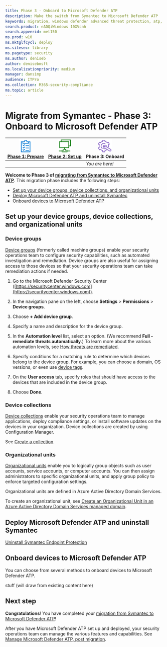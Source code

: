 ```yaml
---
title: Phase 3 - Onboard to Microsoft Defender ATP
description: Make the switch from Symantec to Microsoft Defender ATP
keywords: migration, windows defender advanced threat protection, atp, edr
search.product: eADQiWindows 10XVcnh
search.appverid: met150
ms.prod: w10
ms.mktglfcycl: deploy
ms.sitesec: library
ms.pagetype: security
ms.author: deniseb
author: denisebmsft
ms.localizationpriority: medium
manager: dansimp
audience: ITPro
ms.collection: M365-security-compliance 
ms.topic: article
---
```


# Migrate from Symantec - Phase 3: Onboard to Microsoft Defender ATP


|[![Phase 1: Prepare](images/prepare.png)](symantec-to-microsoft-defender-atp-prepare.md)<br/>[Phase 1: Prepare](symantec-to-microsoft-defender-atp-prepare.md) |[![Phase 2: Set up](images/setup.png)](symantec-to-microsoft-defender-atp-setup.md)<br/>[Phase 2: Set up](symantec-to-microsoft-defender-atp-setup.md) |![Phase 3: Onboard](images/onboard.png)<br/>Phase 3: Onboard |
|--|--|--|
|| |*You are here!* |


**Welcome to Phase 3 of [migrating from Symantec to Microsoft Defender ATP](symantec-to-microsoft-defender-atp-migration.md#the-migration-process)**. This migration phase includes the following steps:
- [Set up your device groups, device collections, and organizational units](#set-up-your-device-groups-device-collections-and-organizational-units) 
- [Deploy Microsoft Defender ATP and uninstall Symantec](#deploy-microsoft-defender-atp-and-uninstall-symantec)
- [Onboard devices to Microsoft Defender ATP](#onboard-devices-to-microsoft-defender-atp)

## Set up your device groups, device collections, and organizational units

### Device groups

[Device groups](https://docs.microsoft.com/windows/security/threat-protection/microsoft-defender-atp/machine-groups) (formerly called machine groups) enable your security operations team to configure security capabilities, such as automated investigation and remediation. Device groups are also useful for assigning access to those devices so that your security operations team can take remediation actions if needed.

1. Go to the Microsoft Defender Security Center ([https://securitycenter.windows.com](https://securitycenter.windows.com)).

2. In the navigation pane on the left, choose **Settings** > **Permissions** > **Device groups**.  

3. Choose **+ Add device group**.

4. Specify a name and description for the device group.

5. In the **Automation level** list, select an option. (We recommend **Full - remediate threats automatically**.) To learn more about the various automation levels, see [How threats are remediated](https://docs.microsoft.com/windows/security/threat-protection/microsoft-defender-atp/automated-investigations#how-threats-are-remediated).

6. Specify conditions for a matching rule to determine which devices belong to the device group. For example, you can choose a domain, OS versions, or even use [device tags](https://docs.microsoft.com/windows/security/threat-protection/microsoft-defender-atp/machine-tags). 

7. On the **User access** tab, specify roles that should have access to the devices that are included in the device group. 

8. Choose **Done**.


### Device collections

[Device collections](https://docs.microsoft.com/mem/configmgr/core/clients/manage/collections/introduction-to-collections) enable your security operations team to manage applications, deploy compliance settings, or install software updates on the devices in your organization. Device collections are created by using Configuration Manager.

See [Create a collection](https://docs.microsoft.com/en-us/mem/configmgr/core/clients/manage/collections/create-collections#bkmk_create).


### Organizational units

[Organizational units](https://docs.microsoft.com/azure/active-directory-domain-services/create-ou) enable you to logically group objects such as user accounts, service accounts, or computer accounts. You can then assign administrators to specific organizational units, and apply group policy to enforce targeted configuration settings.

Organizational units are defined in Azure Active Directory Domain Services.

To create an organizational unit, see [Create an Organizational Unit in an Azure Active Directory Domain Services managed domain](https://docs.microsoft.com/azure/active-directory-domain-services/create-ou).

## Deploy Microsoft Defender ATP and uninstall Symantec

[Uninstall Symantec Endpoint Protection](https://knowledge.broadcom.com/external/article/156148/uninstall-symantec-endpoint-protection.html)

## Onboard devices to Microsoft Defender ATP

You can choose from several methods to onboard devices to Microsoft Defender ATP. 

stuff (will draw from existing content here)




## Next step

**Congratulations**! You have completed your [migration from Symantec to Microsoft Defender ATP](symantec-to-microsoft-defender-atp-migration.md#planning-for-migration-the-process-at-a-high-level)!

After you have Microsoft Defender ATP set up and deployed, your security operations team can manage the various features and capabilities. See [Manage Microsoft Defender ATP, post migration](microsoft-defender-atp-post-migration-management.md).

